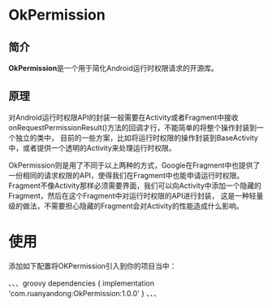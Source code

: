 # OkPermission
## 简介
  **OkPermission**是一个用于简化Android运行时权限请求的开源库。
## 原理
  对Android运行时权限API的封装一般需要在Activity或者Fragment中接收onRequestPermissionResult()方法的回调才行，不能简单的将整个操作封装到一个独立的类中，
目前的一些方案，比如将运行时权限的操作封装到BaseActivity中，或者提供一个透明的Activity来处理运行时权限。

  OkPermission则是用了不同于以上两种的方式，Google在Fragment中也提供了一份相同的请求权限的API，使得我们在Fragment中也能申请运行时权限。
  Fragment不像Activity那样必须需要界面，我们可以向Activity中添加一个隐藏的Fragment，然后在这个Fragment中对运行时权限的API进行封装，
这是一种轻量级的做法，不需要担心隐藏的Fragment会对Activity的性能造成什么影响。

# 使用
  添加如下配置将OKPermission引入到你的项目当中：
  
、、、groovy
dependencies {
     implementation 'com.ruanyandong:OkPermission:1.0.0'
}
、、、
  
  
